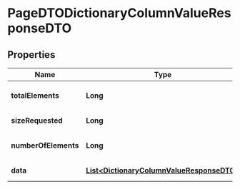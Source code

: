 

# PageDTODictionaryColumnValueResponseDTO


## Properties

| Name | Type | Description | Notes |
|------------ | ------------- | ------------- | -------------|
|**totalElements** | **Long** | Total elements by request |  [optional] |
|**sizeRequested** | **Long** | Requested size |  [optional] |
|**numberOfElements** | **Long** | Fetched records count |  [optional] |
|**data** | [**List&lt;DictionaryColumnValueResponseDTO&gt;**](DictionaryColumnValueResponseDTO.md) | Data records |  [optional] |



